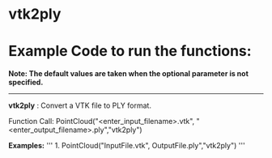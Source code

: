 # vtk2ply

# Example Code to run the functions:

**Note: The default values are taken when the optional parameter is not specified.**
___

__vtk2ply__ : Convert a VTK file to PLY format.

Function Call: PointCloud("<enter\_input\_filename>.vtk", "<enter\_output\_filename>.ply","vtk2ply")


__Examples:__
'''
		1. PointCloud("InputFile.vtk", OutputFile.ply","vtk2ply")
'''
